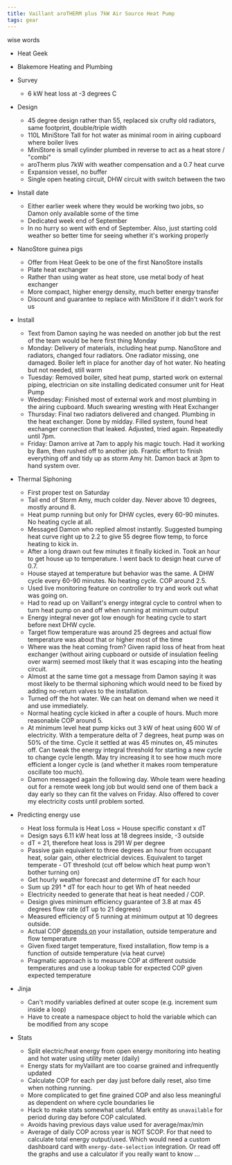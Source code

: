 ```yaml
---
title: Vaillant aroTHERM plus 7kW Air Source Heat Pump
tags: gear
---
```


wise words

* Heat Geek
* Blakemore Heating and Plumbing
* Survey
  * 6 kW heat loss at -3 degrees C
* Design
  * 45 degree design rather than 55, replaced six crufty old radiators, same footprint, double/triple width
  * 110L MiniStore Tall for hot water as minimal room in airing cupboard where boiler lives
  * MiniStore is small cylinder plumbed in reverse to act as a heat store / "combi"
  * aroTherm plus 7kW with weather compensation and a 0.7 heat curve
  * Expansion vessel, no buffer
  * Single open heating circuit, DHW circuit with switch between the two
* Install date
  * Either earlier week where they would be working two jobs, so Damon only available some of the time
  * Dedicated week end of September
  * In no hurry so went with end of September. Also, just starting cold weather so better time for seeing whether it's working properly

* NanoStore guinea pigs
  * Offer from Heat Geek to be one of the first NanoStore installs
  * Plate heat exchanger
  * Rather than using water as heat store, use metal body of heat exchanger
  * More compact, higher energy density, much better energy transfer
  * Discount and guarantee to replace with MiniStore if it didn't work for us

* Install
  * Text from Damon saying he was needed on another job but the rest of the team would be here first thing Monday
  * Monday: Delivery of materials, including heat pump. NanoStore and radiators, changed four radiators. One radiator missing, one damaged. Boiler left in place for another day of hot water. No heating but not needed, still warm
  * Tuesday: Removed boiler, sited heat pump, started work on external piping, electrician on site installing dedicated consumer unit for Heat Pump
  * Wednesday: Finished most of external work and most plumbing in the airing cupboard. Much swearing wresting with Heat Exchanger
  * Thursday: Final two radiators delivered and changed. Plumbing in the heat exchanger. Done by midday. Filled system, found heat exchanger connection that leaked. Adjusted, tried again. Repeatedly until 7pm.
  * Friday: Damon arrive at 7am to apply his magic touch. Had it working by 8am, then rushed off to another job. Frantic effort to finish everything off and tidy up as storm Amy hit. Damon back at 3pm to hand system over. 

* Thermal Siphoning
  * First proper test on Saturday
  * Tail end of Storm Amy, much colder day. Never above 10 degrees, mostly around 8.
  * Heat pump running but only for DHW cycles, every 60-90 minutes. No heating cycle at all. 
  * Messaged Damon who replied almost instantly. Suggested bumping heat curve right up to 2.2 to give 55 degree flow temp, to force heating to kick in.
  * After a long drawn out few minutes it finally kicked in. Took an hour to get house up to temperature. I went back to design heat curve of 0.7.
  * House stayed at temperature but behavior was the same. A DHW cycle every 60-90 minutes. No heating cycle. COP around 2.5. 
  * Used live monitoring feature on controller to try and work out what was going on.
  * Had to read up on Vaillant's energy integral cycle to control when to turn heat pump on and off when running at minimum output
  * Energy integral never got low enough for heating cycle to start before next DHW cycle.
  * Target flow temperature was around 25 degrees and actual flow temperature was about that or higher most of the time
  * Where was the heat coming from? Given rapid loss of heat from heat exchanger (without airing cupboard or outside of insulation feeling over warm) seemed most likely that it was escaping into the heating circuit.
  * Almost at the same time got a message from Damon saying it was most likely to be thermal siphoning which would need to be fixed by adding no-return valves to the installation. 
  * Turned off the hot water. We can heat on demand when we need it and use immediately.
  * Normal heating cycle kicked in after a couple of hours. Much more reasonable COP around 5.
  * At minimum level heat pump kicks out 3 kW of heat using 600 W of electricity. With a temperature delta of 7 degrees, heat pump was on 50% of the time. Cycle it settled at was 45 minutes on, 45 minutes off. Can tweak the energy integral threshold for starting a new cycle to change cycle length. May try increasing it to see how much more efficient a longer cycle is (and whether it makes room temperature oscillate too much).
  * Damon messaged again the following day. Whole team were heading out for a remote week long job but would send one of them back a day early so they can fit the valves on Friday. Also offered to cover my electricity costs until problem sorted.

* Predicting energy use
  * Heat loss formula is Heat Loss = House specific constant x dT
  * Design says 6.11 kW heat loss at 18 degrees inside, -3 outside
  * dT = 21, therefore heat loss is 291 W per degree
  * Passive gain equivalent to three degrees an hour from occupant heat, solar gain, other electricial devices. Equivalent to target temperate - OT threshold (cut off below which heat pump won't bother turning on)
  * Get hourly weather forecast and determine dT for each hour
  * Sum up 291 * dT for each hour to get Wh of heat needed
  * Electricity needed to generate that heat is heat needed / COP. 
  * Design gives minimum efficiency guarantee of 3.8 at max 45 degrees flow rate (dT up to 21 degrees)
  * Measured efficiency of 5 running at minimum output at 10 degrees outside.
  * Actual COP [depends on](https://energy-stats.uk/how-to-measure-vaillant-arotherm-cop/) your installation, outside temperature and flow temperature
  * Given fixed target temperature, fixed installation, flow temp is a function of outside temperature (via heat curve)
  * Pragmatic approach is to measure COP at different outside temperatures and use a lookup table for expected COP given expected temperature

* Jinja
  * Can't modify variables defined at outer scope (e.g. increment sum inside a loop)
  * Have to create a namespace object to hold the variable which can be modified from any scope

* Stats
  * Split electric/heat energy from open energy monitoring into heating and hot water using utility meter (daily)
  * Energy stats for myVaillant are too coarse grained and infrequently updated
  * Calculate COP for each per day just before daily reset, also time when nothing running.
  * More complicated to get fine grained COP and also less meaningful as dependent on where cycle boundaries lie
  * Hack to make stats somewhat useful. Mark entity as `unavailable` for period during day before COP calculated.
  * Avoids having previous days value used for average/max/min
  * Average of daily COP across year is NOT SCOP. For that need to calculate total energy output/used. Which would need a custom dashboard card with `energy-date-selection` integration. Or read off the graphs and use a calculator if you really want to know ...
